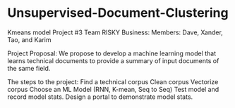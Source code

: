 # Unsupervised-Document-Clustering
Kmeans model
Project #3
Team RISKY Business:
Members: Dave, Xander, Tao, and Karim

Project Proposal:
We propose to develop a machine learning model that learns technical documents to provide a summary of input documents of the same field. 

The steps to the project:
Find a technical corpus
Clean corpus
Vectorize corpus
Choose an ML Model (RNN, K-mean, Seq to Seq)
Test model and record model stats.
Design a portal to demonstrate model stats.
